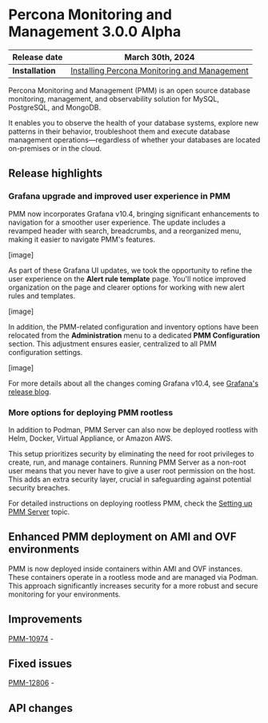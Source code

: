 # Percona Monitoring and Management 3.0.0 Alpha

| **Release date** | March 30th, 2024                                                                                   |
| ----------------- | ----------------------------------------------------------------------------------------------- |
| **Installation** | [Installing Percona Monitoring and Management](https://www.percona.com/software/pmm/quickstart) |

Percona Monitoring and Management (PMM) is an open source database monitoring, management, and observability solution for MySQL, PostgreSQL, and MongoDB.

It enables you to observe the health of your database systems, explore new patterns in their behavior, troubleshoot them and execute database management operations—regardless of whether your databases are located on-premises or in the cloud.

## Release highlights

### Grafana upgrade and improved user experience in PMM 

PMM now incorporates Grafana v10.4, bringing significant enhancements to navigation for a smoother user experience. The update includes a revamped header with search, breadcrumbs, and a reorganized menu, making it easier to navigate PMM's features.

[image]

As part of these Grafana UI updates, we took the opportunity to refine the user experience on the **Alert rule template** page. You'll notice improved organization on the page and clearer options for working with new alert rules and templates.


[image]

In addition, the PMM-related configuration and inventory options have been relocated from the **Administration** menu to a dedicated **PMM Configuration** section. This adjustment ensures easier, centralized to all PMM configuration settings.


[image]

For more details about all the changes coming Grafana v10.4, see [Grafana's release blog](https://grafana.com/blog/2024/03/06/grafana-10.4-release-all-the-latest-features/).

### More options for deploying PMM rootless

In addition to Podman, PMM Server can also now be deployed rootless with Helm, Docker, Virtual Appliance, or Amazon AWS. 

This setup prioritizes security by eliminating the need for root privileges to create, run, and manage containers. Running PMM Server as a non-root user means that you never have to give a user root permission on the host. This adds an extra security layer, crucial in safeguarding against potential security breaches.

For detailed instructions on deploying rootless PMM, check the [Setting up PMM Server](https://docs.percona.com/percona-monitoring-and-management/setting-up/index.html#set-up-pmm-server) topic.

## Enhanced PMM deployment on AMI and OVF environments

PMM is now deployed inside containers within AMI and OVF instances. These containers operate in a rootless mode and are managed via Podman. This approach significantly increases security for a more robust and secure monitoring for your environments.

## Improvements

[PMM-10974](https://perconadev.atlassian.net/browse/PMM-10974) - 

## Fixed issues

[PMM-12806](https://perconadev.atlassian.net/browse/PMM-12806) - 


## API changes
